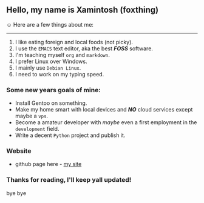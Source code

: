 ## Hello, my name is Xamintosh (foxthing)
☺️
Here are a few things about me:

***
1. I like eating foreign and local foods (not picky).
2. I use the `EMACS` text editor, aka the best ***FOSS*** software.
3. I'm teaching myself `org` and `markdown`.
4. I prefer Linux over Windows.
5. I mainly use `Debian Linux`.
6. I need to work on my typing speed.

### Some new years goals of mine:

- Install Gentoo on something.
- Make my home smart with local devices and ***NO*** cloud services except maybe a `vps`.
- Become a amateur developer with *maybe* even a first employment in the `development` field.
- Write a decent `Python` project and publish it.

### Website
- github page here -
[my site](https://github.com/xamintosh/xamintosh/blob/main/README.md)

### Thanks for reading, I'll keep yall updated!

bye bye
